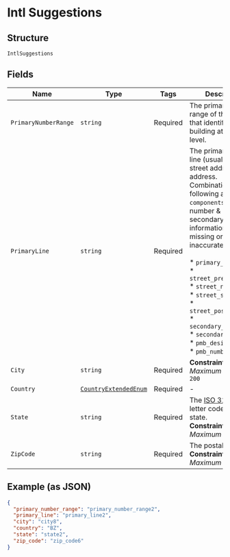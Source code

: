 
# Intl Suggestions

## Structure

`IntlSuggestions`

## Fields

| Name | Type | Tags | Description |
|  --- | --- | --- | --- |
| `PrimaryNumberRange` | `string` | Required | The primary number range of the address that identifies a building at street level. |
| `PrimaryLine` | `string` | Required | The primary delivery line (usually the street address) of the address.<br>Combination of the following applicable `components` (primary number &<br>secondary information may be missing or inaccurate):<br><br>* `primary_number`<br>* `street_predirection`<br>* `street_name`<br>* `street_suffix`<br>* `street_postdirection`<br>* `secondary_designator`<br>* `secondary_number`<br>* `pmb_designator`<br>* `pmb_number` |
| `City` | `string` | Required | **Constraints**: *Maximum Length*: `200` |
| `Country` | [`CountryExtendedEnum`](../../doc/models/country-extended-enum.md) | Required | - |
| `State` | `string` | Required | The <a href="https://en.wikipedia.org/wiki/ISO_3166-2" target="_blank">ISO 3166-2</a> two letter code for the state.<br>**Constraints**: *Maximum Length*: `2` |
| `ZipCode` | `string` | Required | The postal code.<br>**Constraints**: *Maximum Length*: `12` |

## Example (as JSON)

```json
{
  "primary_number_range": "primary_number_range2",
  "primary_line": "primary_line2",
  "city": "city8",
  "country": "BZ",
  "state": "state2",
  "zip_code": "zip_code6"
}
```

